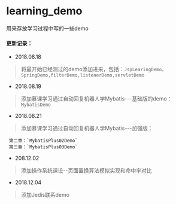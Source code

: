 # learning_demo
用来存放学习过程中写的一些demo

#### 更新记录：

- 2018.08.18
> 将最开始已经测过的demo添加进来，包括：`JspLearingDemo，SpringDemo,filterDemo,listenerDemo,servletDemo`
    
 
- 2018.08.19
> 添加慕课学习通过自动回复机器人学Mybatis---基础版的demo：`MybatisDemo`

- 2018.08.21
> 添加慕课学习通过自动回复机器人学Mybatis---加强版：
   
     第二章：`MybatisPlus02Demo`
     第三章：`MybatisPlus03Demo`
       
- 208.12.02
> 添加操作系统课设--页面置换算法模拟实现和命中率对比

- 2018.12.04
> 添加Jedis联系demo




